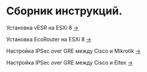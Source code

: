 # Сборник инструкций.

Установка vESR на ESXi 8 [->](./vESR/install/README.md)

Установка EcoRouter на ESXi 8 [->](./EcoRouter/install/README.md)

Настройка IPSec over GRE между Cisco и Mikrotik [->](./IPSec_bt_Cisco_Mikrot/README.md)

Настройка IPSec over GRE между Cisco и Eltex [->](./IPSec_bt_Cisco_Eltex/README.md)